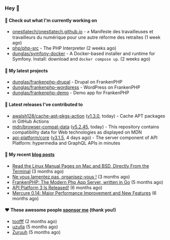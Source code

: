 ### Hey 👋

#### 👷 Check out what I'm currently working on

- [onestlatech/onestlatech.github.io](https://github.com/onestlatech/onestlatech.github.io) - ✊ Manifeste des travailleuses et travailleurs du numérique pour une autre réforme des retraites (1 week ago)
- [php/php-src](https://github.com/php/php-src) - The PHP Interpreter (2 weeks ago)
- [dunglas/symfony-docker](https://github.com/dunglas/symfony-docker) - A Docker-based installer and runtime for Symfony. Install: download and `docker compose up`. (2 weeks ago)

#### 🌱 My latest projects

- [dunglas/frankenphp-drupal](https://github.com/dunglas/frankenphp-drupal) - Drupal on FrankenPHP
- [dunglas/frankenphp-wordpress](https://github.com/dunglas/frankenphp-wordpress) - WordPress on FrankenPHP
- [dunglas/frankenphp-demo](https://github.com/dunglas/frankenphp-demo) - Demo app for FrankenPHP

#### 🔭 Latest releases I've contributed to

- [awalsh128/cache-apt-pkgs-action](https://github.com/awalsh128/cache-apt-pkgs-action) ([v1.3.0](https://github.com/awalsh128/cache-apt-pkgs-action/releases/tag/v1.3.0), today) - Cache APT packages in GitHub Actions
- [mdn/browser-compat-data](https://github.com/mdn/browser-compat-data) ([v5.2.45](https://github.com/mdn/browser-compat-data/releases/tag/v5.2.45), today) - This repository contains compatibility data for Web technologies as displayed on MDN
- [api-platform/core](https://github.com/api-platform/core) ([v3.1.5](https://github.com/api-platform/core/releases/tag/v3.1.5), 4 days ago) - The server component of API Platform: hypermedia and GraphQL APIs in minutes

#### 📜 My recent [blog posts](https://dunglas.fr)

- [Read the Linux Manual Pages on Mac and BSD, Directly From the Terminal](https://dunglas.dev/2022/12/read-the-linux-manual-pages-on-mac-and-bsd-directly-from-the-terminal/) (3 months ago)
- [Ne vous lamentez pas, organisez-vous !](https://dunglas.dev/2022/12/ne-vous-lamentez-pas-organisez-vous/) (3 months ago)
- [FrankenPHP: The Modern Php App Server, written in Go](https://dunglas.dev/2022/10/frankenphp-the-modern-php-app-server-written-in-go/) (5 months ago)
- [API Platform 3 Is Released!](https://dunglas.dev/2022/09/api-platform-3-is-released/) (6 months ago)
- [Mercure 0.14: Major Performance Improvement and New Features](https://dunglas.dev/2022/09/mercure-0-14/) (6 months ago)

#### ❤️ These awesome people [sponsor me](https://github.com/sponsors/dunglas) (thank you!)

- [toofff](https://github.com/toofff) (2 months ago)
- [uzulla](https://github.com/uzulla) (5 months ago)
- [Zuruuh](https://github.com/Zuruuh) (5 months ago)
